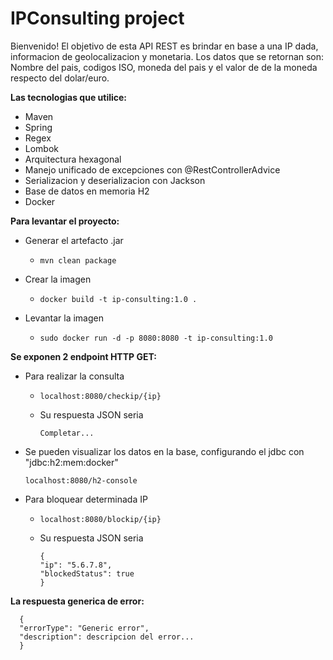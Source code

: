 # IPConsulting project

Bienvenido! El objetivo de esta API REST es brindar en base a una IP dada, informacion de geolocalizacion
y monetaria. Los datos que se retornan son: Nombre del pais, codigos ISO, moneda del pais y el valor de 
de la moneda respecto del dolar/euro.

**Las tecnologias que utilice:**
- Maven
- Spring
- Regex
- Lombok
- Arquitectura hexagonal    
- Manejo unificado de excepciones con @RestControllerAdvice
- Serializacion y deserializacion con Jackson
- Base de datos en memoria H2
- Docker

**Para levantar el proyecto:**
- Generar el artefacto .jar
  - ```
    mvn clean package
    ```
- Crear la imagen
  - ```
    docker build -t ip-consulting:1.0 .
    ```
- Levantar la imagen
  - ```
    sudo docker run -d -p 8080:8080 -t ip-consulting:1.0
    ```
  
**Se exponen 2 endpoint HTTP GET:**
- Para realizar la consulta
  - ```
    localhost:8080/checkip/{ip}
    ```
  - Su respuesta JSON seria
    ```
    Completar...
    ```  
- Se pueden visualizar los datos en la base, configurando el jdbc con "jdbc:h2:mem:docker"
  ```
  localhost:8080/h2-console
  ```
  
- Para bloquear determinada IP
  - ```
    localhost:8080/blockip/{ip}
    ```
  - Su respuesta JSON seria
    ```
    {
    "ip": "5.6.7.8",
    "blockedStatus": true
    }
    ```
**La respuesta generica de error:**
```
  {
  "errorType": "Generic error",
  "description": descripcion del error...
  }
```